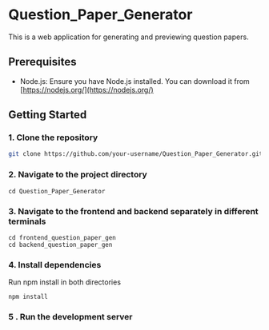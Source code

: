 # Question_Paper_Generator

This is a web application for generating and previewing question papers.

## Prerequisites

- Node.js: Ensure you have Node.js installed. You can download it from [https://nodejs.org/](https://nodejs.org/)

## Getting Started

### 1. Clone the repository

```bash
git clone https://github.com/your-username/Question_Paper_Generator.git
```

### 2. Navigate to the project directory

```
cd Question_Paper_Generator
```

### 3. Navigate to the frontend and backend separately in different terminals

```
cd frontend_question_paper_gen
cd backend_question_paper_gen

```

### 4. Install dependencies

Run npm install in both directories
```
npm install
```

### 5 . Run the development server



